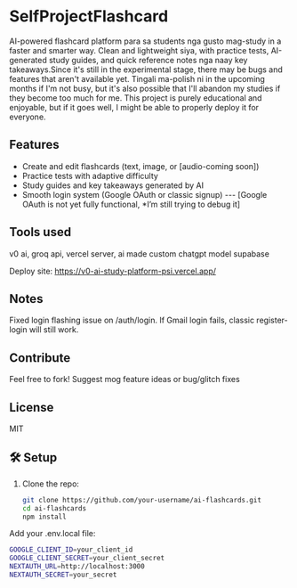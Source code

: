 # SelfProjectFlashcard
AI-powered flashcard platform para sa students nga gusto mag-study in a faster and smarter way. Clean and lightweight siya, with practice tests, AI-generated study guides, and quick reference notes nga naay key takeaways.Since it's still in the experimental stage, there may be bugs and features that aren't available yet. Tingali ma-polish ni in the upcoming months if I'm not busy, but it's also possible that I'll abandon my studies if they become too much for me.  This project is purely educational and enjoyable, but if it goes well, I might be able to properly deploy it for everyone.

## Features
- Create and edit flashcards (text, image, or [audio-coming soon])
- Practice tests with adaptive difficulty
- Study guides and key takeaways generated by AI
- Smooth login system (Google OAuth or classic signup) --- [Google OAuth is not yet fully functional, *I’m still trying to debug it]

## Tools used
v0 ai,
groq api,
vercel server,
ai made custom chatgpt model supabase

Deploy site:
https://v0-ai-study-platform-psi.vercel.app/

## Notes
Fixed login flashing issue on /auth/login.
If Gmail login fails, classic register-login will still work.

## Contribute
Feel free to fork! Suggest mog feature ideas or bug/glitch fixes

## License
MIT

## 🛠️ Setup
1. Clone the repo:
   ```bash
   git clone https://github.com/your-username/ai-flashcards.git
   cd ai-flashcards
   npm install
Add your .env.local file:
   ```bash
   GOOGLE_CLIENT_ID=your_client_id
   GOOGLE_CLIENT_SECRET=your_client_secret
   NEXTAUTH_URL=http://localhost:3000
   NEXTAUTH_SECRET=your_secret
